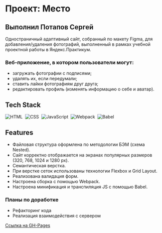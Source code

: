 # Проект: Место

## Выполнил Потапов Сергей 

Одностраничный адаптивный сайт, собранный по макету Figma, для добавления/удаления фотографий, выполненный в рамках учебной проектной работы в Яндекс.Практикум.

### Веб-приложение, в котором пользователи могут:
- загружать фотографии с подписями;
- удалять их, если передумали;
- ставить лайки фотографиям друг друга;
- редактировать профиль (изменять информацию о себе и аватар).

## Tech Stack
![HTML](https://img.shields.io/badge/HTML5-E34F26?style=for-the-badge&logo=html5&logoColor=white)&nbsp;
![CSS](https://img.shields.io/badge/CSS3-1572B6?style=for-the-badge&logo=css3&logoColor=white)&nbsp;
![JavaScript](https://img.shields.io/badge/JavaScript-323330?style=for-the-badge&logo=javascript&logoColor=F7DF1E)&nbsp;
![Webpack](https://img.shields.io/badge/webpack-%238DD6F9.svg?style=for-the-badge&logo=webpack&logoColor=black)&nbsp;
![Babel](https://img.shields.io/badge/Babel-F9DC3e?style=for-the-badge&logo=babel&logoColor=black)&nbsp;

## Features

- Файловая структура оформлена по методологии БЭМ (схема Nested).
- Сайт корректно отображается на экранах популярных размеров (320, 768, 1024 и 1280 px).
- Семантическая верстка.
- При верстке сеток использованы технологии Flexbox и Grid Layout.
- Реализована валидация форм.
- Настроена сборка с помощью Webpack.
- Настроена минификация и транспиляция JS с помощью Babel.


### Планы по доработке
- Рефакторинг кода
- Реализация взаимодействия с сервером

[Ссылка на GH-Pages](https://narsel94.github.io/mesto-project-bootcamp/)